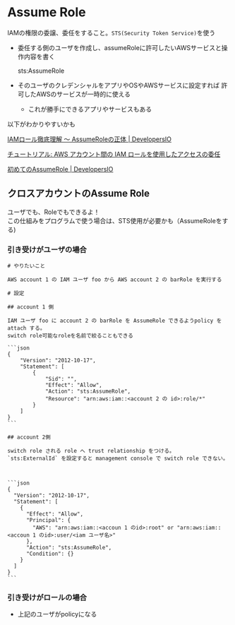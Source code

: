 # Assume Role

IAMの権限の委譲、委任をすること。`STS(Security Token Service)`を使う

- 委任する側のユーザを作成し、assumeRoleに許可したいAWSサービスと操作内容を書く

    sts:AssumeRole

- そのユーザのクレデンシャルをアプリやOSやAWSサービスに設定すれば
許可したAWSのサービスが一時的に使える
    - これが勝手にできるアプリやサービスもある

以下がわかりやすいかも

[IAMロール徹底理解 〜 AssumeRoleの正体 | DevelopersIO](https://dev.classmethod.jp/cloud/aws/iam-role-and-assumerole/)

[チュートリアル: AWS アカウント間の IAM ロールを使用したアクセスの委任](https://docs.aws.amazon.com/ja_jp/IAM/latest/UserGuide/tutorial_cross-account-with-roles.html)

[初めてのAssumeRole | DevelopersIO](https://dev.classmethod.jp/etc/sugano-005-s3/)

## クロスアカウントのAssume Role

ユーザでも、Roleでもできるよ！  
この仕組みをプログラムで使う場合は、STS使用が必要かも（AssumeRoleをする)

### 引き受けがユーザの場合

    # やりたいこと
    
    AWS account 1 の IAM ユーザ foo から AWS account 2 の barRole を実行する
    
    # 設定
    
    ## account 1 側
    
    IAM ユーザ foo に account 2 の barRole を AssumeRole できるようpolicy を attach する。
    switch role可能なroleを名前で絞ることもできる
    
    ```json
    {
        "Version": "2012-10-17",
        "Statement": [
            {
                "Sid": "",
                "Effect": "Allow",
                "Action": "sts:AssumeRole",
                "Resource": "arn:aws:iam::<account 2 の id>:role/*"
            }
        ]
    }
    ```
    
    ## account 2側
    
    switch role される role へ trust relationship をつける。
    `sts:ExternalId` を設定すると management console で switch role できない。
    
    
    
    ```json
    {
      "Version": "2012-10-17",
      "Statement": [
        {
          "Effect": "Allow",
          "Principal": {
            "AWS": "arn:aws:iam::<accoun 1 のid>:root" or "arn:aws:iam::<accoun 1 のid>:user/<iam ユーザ名>"
          },
          "Action": "sts:AssumeRole",
          "Condition": {}
        }
      ]
    }
    ```

### 引き受けがロールの場合

- 上記のユーザがpolicyになる